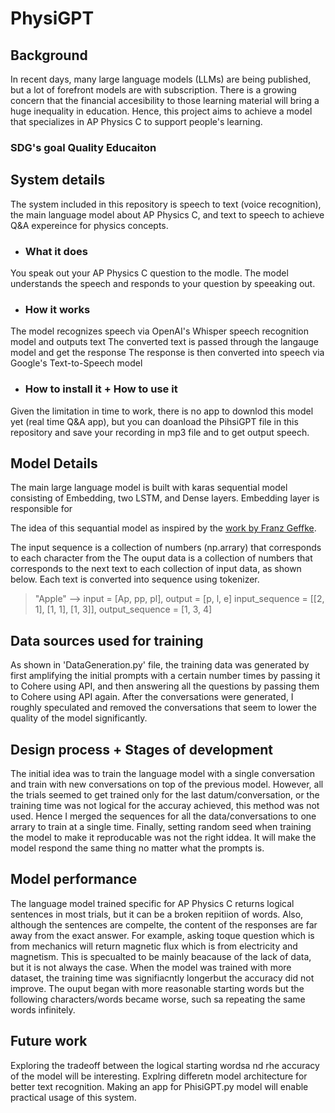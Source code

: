 # PhysiGPT

## Background
In recent days, many large language models (LLMs) are being published, but a lot of forefront models are with subscription. There is a growing concern that the financial accesibility to those learning material will bring a huge inequality in education. Hence, this project aims to achieve a model that specializes in AP Physics C to support people's learning. 

### SDG's goal **Quality Educaiton**

## System details
The system included in this repository is speech to text (voice recognition), the main language model about AP Physics C, and text to speech to achieve Q&A expereince for physics concepts. 

* ### What it does
You speak out your AP Physics C question to the modle. The model understands the speech and responds to your question by speeaking out. 

* ### How it works
The model recognizes speech via OpenAI's Whisper speech recognition model and outputs text 
The converted text is passed through the langauge model and get the response
The response is then converted into speech via Google's Text-to-Speech model 

* ### How to install it + How to use it
Given the limitation in time to work, there is no app to downlod this model yet (real time Q&A app), but you can doanload the PihsiGPT file in this repository and save your recording in mp3 file and to get output speech. 

## Model Details
The main large language model is built with karas sequential model consisting of Embedding, two LSTM, and Dense layers. Embedding layer is responsible for 

The idea of this sequantial model as inspired by the [work by Franz Geffke](https://f-a.nz/dev/develop-your-own-llm-like-chatgpt-with-tensorflow-and-keras/).

The input sequence is a collection of numbers (np.arrary) that corresponds to each character from the The ouput data is a collection of numbers that corresponds to the next text to each collection of input data, as shown below.
Each text is converted into sequence using tokenizer. 

> "Apple" --> input = [Ap, pp, pl], output = [p, l, e]
> input_sequence = [[2, 1], [1, 1], [1, 3]], output_sequence = [1, 3, 4]

## Data sources used for training
As shown in 'DataGeneration.py' file, the training data was generated by first amplifying the initial prompts with a certain number times by passing it to Cohere using API, and then answering all the  questions by passing them to Cohere using API again. After the conversations were generated, I roughly speculated and removed the conversations that seem to lower the quality of the model significantly. 

## Design process + Stages of development
The initial idea was to train the language model with a single conversation and train with new conversations on top of the previous model. However, all the trials seemed to get trained only for the last datum/conversation, or the training time was not logical for the accuray achieved, this method was not used. Hence I merged the sequences for all the data/conversations to one arrary to train at a single time. Finally, setting random seed when training the model to make it reproducable was not the right iddea. It will make the model respond the same thing no matter what the prompts is. 

## Model performance
The language model trained specific for AP Physics C returns logical sentences in most trials, but it can be a broken repitiion of words. Also, although the sentences are compelte, the content of the responses are far away from the exact answer. For example, asking toque question which is from mechanics will return magnetic flux which is from electricity and magnetism. This is specualted to be mainly beacause of the lack of data, but it is not always the case. When the model was trained with more dataset, the training time was signifiacntly longerbut the accuracy did not improve. The ouput began with more reasonable starting words but the following characters/words became worse, such sa repeating the same words infinitely. 

## Future work
Exploring the tradeoff between the logical starting wordsa nd rhe accuracy of the model will be interesting. 
Explring differetn model architecture for better text recognition. 
Making an app for PhisiGPT.py model will enable practical usage of this system. 